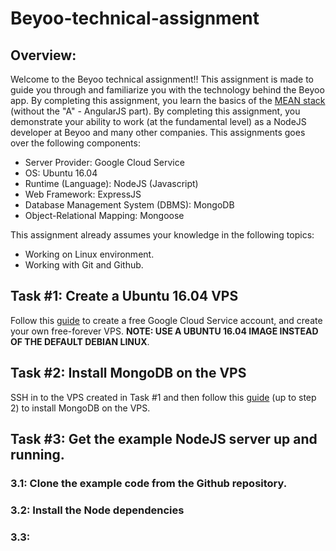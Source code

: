 # Beyoo-technical-assignment

## Overview:
Welcome to the Beyoo technical assignment!! This assignment is made to guide you through and familiarize you with the technology behind the Beyoo app. By completing this assignment, you learn the basics of the [MEAN stack](https://www.geeksforgeeks.org/introduction-to-mean-stack/) (without the "A" - AngularJS part). By completing this assignment, you demonstrate your ability to work (at the fundamental level) as a NodeJS developer at Beyoo and many other companies. This assignments goes over the following components:
* Server Provider: Google Cloud Service
* OS: Ubuntu 16.04
* Runtime (Language): NodeJS (Javascript)
* Web Framework: ExpressJS
* Database Management System (DBMS): MongoDB
* Object-Relational Mapping: Mongoose

This assignment already assumes your knowledge in the following topics:
* Working on Linux environment.
* Working with Git and Github.

## Task \#1: Create a Ubuntu 16.04 VPS
Follow this [guide](https://medium.com/@hbmy289/how-to-set-up-a-free-micro-vps-on-google-cloud-platform-bddee893ac09) to create a free Google Cloud Service account, and create your own free-forever VPS. **NOTE: USE A UBUNTU 16.04 IMAGE INSTEAD OF THE DEFAULT DEBIAN LINUX**.

## Task \#2: Install MongoDB on the VPS
SSH in to the VPS created in Task \#1 and then follow this [guide](https://www.digitalocean.com/community/tutorials/how-to-install-mongodb-on-ubuntu-16-04) (up to step 2) to install MongoDB on the VPS.

## Task \#3: Get the example NodeJS server up and running.

### 3.1: Clone the example code from the Github repository.

### 3.2: Install the Node dependencies

### 3.3: 
